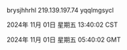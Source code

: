 brysjhhrhl 219.139.197.74 yqqlmgsycl

2024年 11月 01日 星期五 13:40:02 CST

2024年 11月 01日 星期五 05:40:02 GMT
